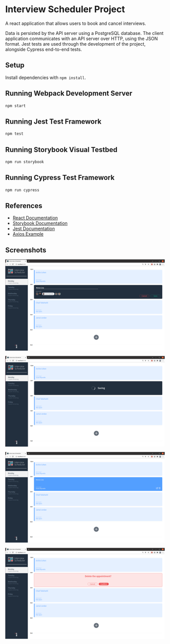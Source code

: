# Interview Scheduler Project

A react application that allows users to book and cancel interviews.

Data is persisted by the API server using a PostgreSQL database.
The client application communicates with an API server over HTTP, using the JSON format.
Jest tests are used through the development of the project, alongside Cypress end-to-end tests.

## Setup

Install dependencies with `npm install`.

## Running Webpack Development Server

```sh
npm start
```

## Running Jest Test Framework

```sh
npm test
```

## Running Storybook Visual Testbed

```sh
npm run storybook
```

## Running Cypress Test Framework

```sh
npm run cypress
```

## References
* [React Documentation](https://reactjs.org/docs/getting-started.html)
* [Storybook Documentation](https://storybook.js.org/docs/react/get-started/introduction)
* [Jest Documentation](https://jestjs.io/docs/getting-started)
* [Axios Example](https://github.com/axios/axios#example)

## Screenshots
![Filling Out an Appointment](https://github.com/nadiaa-f/scheduler/blob/master/docs/appointment-form1.png?raw=true)

![Saving](https://github.com/nadiaa-f/scheduler/blob/master/docs/appointment-form2.png?raw=true)

![Booked Interview](https://github.com/nadiaa-f/scheduler/blob/master/docs/appointment-form3.png?raw=true)

![Deleting](https://github.com/nadiaa-f/scheduler/blob/master/docs/appointment-form4.png?raw=true)